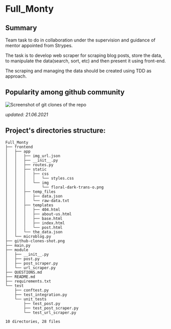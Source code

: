 # Full_Monty

## Summary

Team task to do in collaboration under the supervision and guidance of mentor appointed from Strypes.

The task is to develop web scraper for scraping blog posts, store the data, to manipulate the data(search, sort, etc) and then present it using front-end.

The scraping and managing the data should be created using TDD as approach.

## Popularity among github community

![Screenshot of git clones of the repo](github-clones-shot.png "git clones of the repo")

_updated: 21.06.2021_

## Project's directories structure:

```
Full_Monty
├── frontend
│   ├── app
│   │   ├── img_url.json
│   │   ├── __init__.py
│   │   ├── routes.py
│   │   ├── static
│   │   │   ├── css
│   │   │   │   └── styles.css
│   │   │   └── img
│   │   │       └── floral-dark-trans-o.png
│   │   ├── temp_files
│   │   │   ├── data.json
│   │   │   └── raw-data.txt
│   │   ├── templates
│   │   │   ├── 404.html
│   │   │   ├── about-us.html
│   │   │   ├── base.html
│   │   │   ├── index.html
│   │   │   └── post.html
│   │   └── the_data.json
│   └── microblog.py
├── github-clones-shot.png
├── main.py
├── module
│   ├── __init__.py
│   ├── post.py
│   ├── post_scraper.py
│   └── url_scraper.py
├── QUESTIONS.md
├── README.md
├── requirements.txt
└── test
    ├── conftest.py
    ├── test_integration.py
    └── unit_tests
        ├── test_post.py
        ├── test_post_scraper.py
        └── test_url_scraper.py

10 directories, 28 files
```